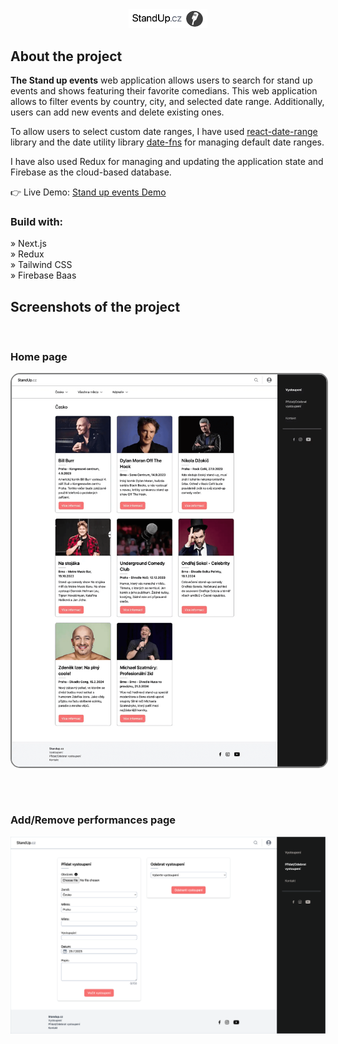 <div align='center'><img style="width:25%" src='https://raw.githubusercontent.com/zdenekdev/stand-up/main/images/New%20Project.png'/></div>
<h2>About the project</h2>

<p><b>The Stand up events</b> web application allows users to search for stand up events and shows featuring their favorite comedians. This web application allows to filter events by country, city, and selected date range. Additionally, users can add new events and delete existing ones.
</p>
<p>To allow users to select custom date ranges, I have used <a href="https://www.npmjs.com/package/react-date-range">react-date-range</a> library and the date utility library <a href="https://date-fns.org/">date-fns</a> for managing default date ranges.</p>
<p>
I have also used Redux for managing and updating the application state and Firebase as the cloud-based database.
</p>

👉 Live Demo: <a href='https://stand-up-silk-five.vercel.app/'>Stand up events Demo</a>

<h3>Build with:</h3>

» Next.js <br>
» Redux <br>
» Tailwind CSS <br>
» Firebase Baas<br>

<h2>Screenshots of the project</h2>

<br>

<h3>Home page</h3>

<div align='center'>
<img  style="border: 2px solid  gray; border-radius:15px" src='https://raw.githubusercontent.com/zdenekdev/portfolio/main/src/images/projects/stand-up-border.png'/>
</div>

<br><br>

<h3>Add/Remove performances page</h3>

<div align='center'>
<img src='https://raw.githubusercontent.com/zdenekdev/portfolio/main/src/images/projects/add-rem-perf-border.png'/>
</div>
